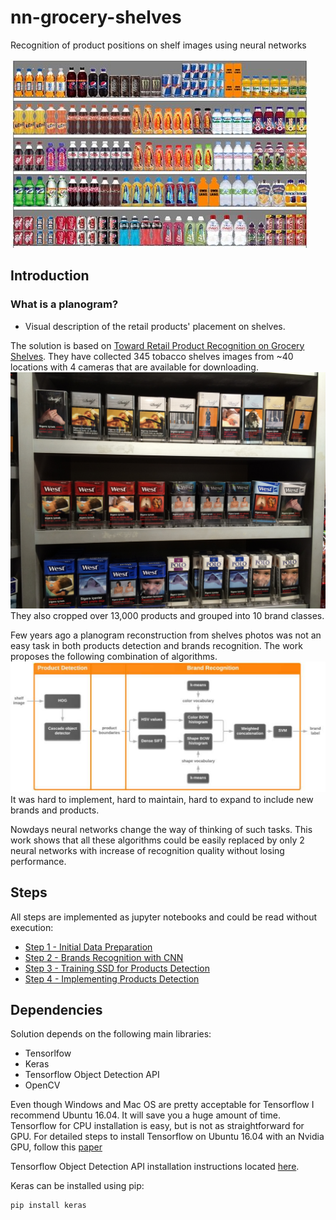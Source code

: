 # nn-grocery-shelves
Recognition of product positions on shelf images using neural networks

![](docs/images/planogram.jpg)

## Introduction

### What is a planogram?
- Visual description of the retail products' placement on shelves.

The solution is based on [Toward Retail Product Recognition on Grocery Shelves](https://pdfs.semanticscholar.org/280e/57ea3e882f82a60065fedde058ce00769c06.pdf).
They have collected 345 tobacco shelves images from ~40 locations with 4 cameras that are available for downloading.
![](docs/images/C1_P02_N3_S3_1.JPG)
They also cropped over 13,000 products and grouped into 10 brand classes.

Few years ago a planogram reconstruction from shelves photos was not an easy task in both products detection and brands recognition. The work
proposes the following combination of algorithms.
![](docs/images/process.png)
It was hard to implement, hard to maintain, hard to expand to include new brands and products.

Nowdays neural networks change the way of thinking of such tasks. This work shows that all these algorithms could be easily replaced
by only 2 neural networks with increase of recognition quality without losing performance.

## Steps

All steps are implemented as jupyter notebooks and could be read without execution:
*   [Step 1 - Initial Data Preparation](https://github.com/empathy87/nn-grocery-shelves/blob/master/Step%201%20-%20Initial%20Data%20Preparation.ipynb)
*   [Step 2 - Brands Recognition with CNN](https://github.com/empathy87/nn-grocery-shelves/blob/master/Step%202%20-%20Brands%20Recognition%20with%20CNN.ipynb)
*   [Step 3 - Training SSD for Products Detection]()
*   [Step 4 - Implementing Products Detection]()

## Dependencies

Solution depends on the following main libraries:
*   Tensorlfow
*   Keras
*   Tensorflow Object Detection API
*   OpenCV

Even though Windows and Mac OS are pretty acceptable for Tensorflow I recommend 
Ubuntu 16.04. It will save you a huge amount of time. Tensorflow for CPU installation
is easy, but is not as straightforward for GPU. For detailed steps to install Tensorflow 
on Ubuntu 16.04 with an Nvidia GPU, follow this [paper](https://www.quantstart.com/articles/installing-tensorflow-on-ubuntu-1604-with-an-nvidia-gpu)

Tensorflow Object Detection API installation instructions located [here](https://github.com/tensorflow/models/blob/master/research/object_detection/g3doc/installation.md).

Keras can be installed using pip:
``` bash
pip install keras
```



